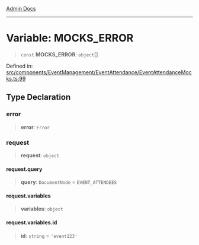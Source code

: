 [Admin Docs](/)

***

# Variable: MOCKS\_ERROR

> `const` **MOCKS\_ERROR**: `object`[]

Defined in: [src/components/EventManagement/EventAttendance/EventAttendanceMocks.ts:99](https://github.com/PalisadoesFoundation/talawa-admin/blob/main/src/components/EventManagement/EventAttendance/EventAttendanceMocks.ts#L99)

## Type Declaration

### error

> **error**: `Error`

### request

> **request**: `object`

#### request.query

> **query**: `DocumentNode` = `EVENT_ATTENDEES`

#### request.variables

> **variables**: `object`

#### request.variables.id

> **id**: `string` = `'event123'`

